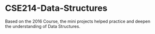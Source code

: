 # CSE214-Data-Structures
Based on the 2016 Course, the mini projects helped practice and deepen the understanding of Data Structures.
